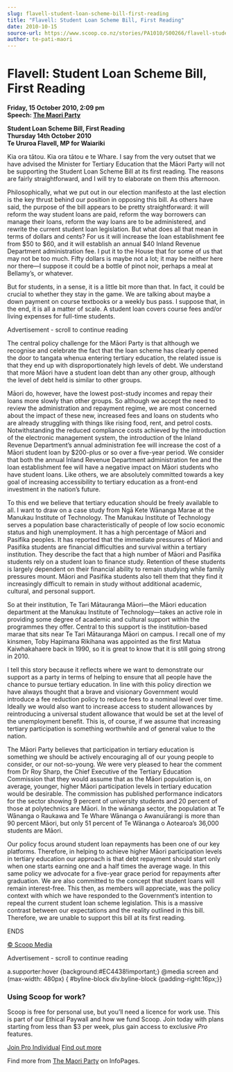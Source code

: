 ```yaml
---
slug: flavell-student-loan-scheme-bill-first-reading
title: "Flavell: Student Loan Scheme Bill, First Reading"
date: 2010-10-15
source-url: https://www.scoop.co.nz/stories/PA1010/S00266/flavell-student-loan-scheme-bill-first-reading.htm
author: te-pati-maori
---
```

Flavell: Student Loan Scheme Bill, First Reading
================================================

**Friday, 15 October 2010, 2:09 pm**  
**Speech: [The Maori Party](https://info.scoop.co.nz/The_Maori_Party)**

**Student Loan Scheme Bill, First Reading**  
**Thursday 14th October 2010**  
**Te Ururoa Flavell, MP for Waiariki**

  
Kia ora tātou. Kia ora tātou e te Whare. I say from the very outset that we have advised the Minister for Tertiary Education that the Māori Party will not be supporting the Student Loan Scheme Bill at its first reading. The reasons are fairly straightforward, and I will try to elaborate on them this afternoon.

Philosophically, what we put out in our election manifesto at the last election is the key thrust behind our position in opposing this bill. As others have said, the purpose of the bill appears to be pretty straightforward: it will reform the way student loans are paid, reform the way borrowers can manage their loans, reform the way loans are to be administered, and rewrite the current student loan legislation. But what does all that mean in terms of dollars and cents? For us it will increase the loan establishment fee from $50 to $60, and it will establish an annual $40 Inland Revenue Department administration fee. I put it to the House that for some of us that may not be too much. Fifty dollars is maybe not a lot; it may be neither here nor there—I suppose it could be a bottle of pinot noir, perhaps a meal at Bellamy’s, or whatever.

But for students, in a sense, it is a little bit more than that. In fact, it could be crucial to whether they stay in the game. We are talking about maybe a down payment on course textbooks or a weekly bus pass. I suppose that, in the end, it is all a matter of scale. A student loan covers course fees and/or living expenses for full-time students.

Advertisement - scroll to continue reading





The central policy challenge for the Māori Party is that although we recognise and celebrate the fact that the loan scheme has clearly opened the door to tangata whenua entering tertiary education, the related issue is that they end up with disproportionately high levels of debt. We understand that more Māori have a student loan debt than any other group, although the level of debt held is similar to other groups.

Māori do, however, have the lowest post-study incomes and repay their loans more slowly than other groups. So although we accept the need to review the administration and repayment regime, we are most concerned about the impact of these new, increased fees and loans on students who are already struggling with things like rising food, rent, and petrol costs. Notwithstanding the reduced compliance costs achieved by the introduction of the electronic management system, the introduction of the Inland Revenue Department’s annual administration fee will increase the cost of a Māori student loan by $200-plus or so over a five-year period. We consider that both the annual Inland Revenue Department administration fee and the loan establishment fee will have a negative impact on Māori students who have student loans. Like others, we are absolutely committed towards a key goal of increasing accessibility to tertiary education as a front-end investment in the nation’s future.

To this end we believe that tertiary education should be freely available to all. I want to draw on a case study from Ngā Kete Wānanga Marae at the Manukau Institute of Technology. The Manukau Institute of Technology serves a population base characteristically of people of low socio economic status and high unemployment. It has a high percentage of Māori and Pasifika peoples. It has reported that the immediate pressures of Māori and Pasifika students are financial difficulties and survival within a tertiary institution. They describe the fact that a high number of Māori and Pasifika students rely on a student loan to finance study. Retention of these students is largely dependent on their financial ability to remain studying while family pressures mount. Māori and Pasifika students also tell them that they find it increasingly difficult to remain in study without additional academic, cultural, and personal support.

So at their institution, Te Tari Mātauranga Māori—the Māori education department at the Manukau Institute of Technology—takes an active role in providing some degree of academic and cultural support within the programmes they offer. Central to this support is the institution-based marae that sits near Te Tari Mātauranga Māori on campus. I recall one of my kinsmen, Toby Hapimana Rikihana was appointed as the first Matua Kaiwhakahaere back in 1990, so it is great to know that it is still going strong in 2010.

I tell this story because it reflects where we want to demonstrate our support as a party in terms of helping to ensure that all people have the chance to pursue tertiary education. In line with this policy direction we have always thought that a brave and visionary Government would introduce a fee reduction policy to reduce fees to a nominal level over time. Ideally we would also want to increase access to student allowances by reintroducing a universal student allowance that would be set at the level of the unemployment benefit. This is, of course, if we assume that increasing tertiary participation is something worthwhile and of general value to the nation.

The Māori Party believes that participation in tertiary education is something we should be actively encouraging all of our young people to consider, or our not-so-young. We were very pleased to hear the comment from Dr Roy Sharp, the Chief Executive of the Tertiary Education Commission that they would assume that as the Māori population is, on average, younger, higher Māori participation levels in tertiary education would be desirable. The commission has published performance indicators for the sector showing 9 percent of university students and 20 percent of those at polytechnics are Māori. In the wānanga sector, the population at Te Wānanga o Raukawa and Te Whare Wānanga o Awanuiārangi is more than 90 percent Māori, but only 51 percent of Te Wānanga o Aotearoa’s 36,000 students are Māori.

Our policy focus around student loan repayments has been one of our key platforms. Therefore, in helping to achieve higher Māori participation levels in tertiary education our approach is that debt repayment should start only when one starts earning one and a half times the average wage. In this same policy we advocate for a five-year grace period for repayments after graduation. We are also committed to the concept that student loans will remain interest-free. This then, as members will appreciate, was the policy context with which we have responded to the Government’s intention to repeal the current student loan scheme legislation. This is a massive contrast between our expectations and the reality outlined in this bill. Therefore, we are unable to support this bill at its first reading.

  
ENDS

[© Scoop Media](http://www.scoop.co.nz/about/terms.html)  

Advertisement - scroll to continue reading



a.supporter:hover {background:#EC4438!important;} @media screen and (max-width: 480px) { #byline-block div.byline-block {padding-right:16px;}}

### Using Scoop for work?

Scoop is free for personal use, but you’ll need a licence for work use. This is part of our Ethical Paywall and how we fund Scoop. Join today with plans starting from less than $3 per week, plus gain access to exclusive _Pro_ features.  
  
[Join Pro Individual](https://pro.scoop.co.nz/Individual/?from=ProIn24) [Find out more](https://pro.scoop.co.nz/using-scoop-for-work/?from=ProIn24)

Find more from [The Maori Party](https://info.scoop.co.nz/The_Maori_Party) on InfoPages.